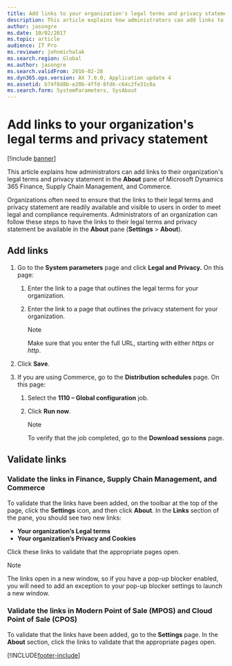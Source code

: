 ```yaml
---
title: Add links to your organization's legal terms and privacy statement
description: This article explains how administrators can add links to their organization's legal terms and privacy statement in the About pane.
author: jasongre
ms.date: 10/02/2017
ms.topic: article
audience: IT Pro
ms.reviewer: johnmichalak
ms.search.region: Global
ms.author: jasongre
ms.search.validFrom: 2016-02-28
ms.dyn365.ops.version: AX 7.0.0, Application update 4
ms.assetid: b74f8d8b-e20b-4ffd-8fd6-c64c2fe31c8a
ms.search.form: SystemParameters, SysAbout
---
```


# Add links to your organization's legal terms and privacy statement

[!include [banner](../includes/banner.md)]

This article explains how administrators can add links to their organization's legal terms and privacy statement in the <strong>About</strong> pane of Microsoft Dynamics 365 Finance, Supply Chain Management, and Commerce.

Organizations often need to ensure that the links to their legal terms and privacy statement are readily available and visible to users in order to meet legal and compliance requirements. Administrators of an organization can follow these steps to have the links to their legal terms and privacy statement be available in the **About** pane (**Settings** &gt; **About**).

## Add links
1.  Go to the **System parameters** page and click **Legal and Privacy.** On this page:

    1.  Enter the link to a page that outlines the legal terms for your organization.

    2.  Enter the link to a page that outlines the privacy statement for your organization.

        > [!NOTE]
        > Make sure that you enter the full URL, starting with either *https* or *http*.

2.  Click **Save**.

3.  If you are using Commerce, go to the **Distribution schedules** page. On this page:

    1.  Select the **1110 – Global configuration** job.

    2.  Click **Run now**.

        > [!NOTE]
        > To verify that the job completed, go to the **Download sessions** page.

## Validate links

### Validate the links in Finance, Supply Chain Management, and Commerce

To validate that the links have been added, on the toolbar at the top of the page, click the **Settings** icon, and then click **About**. In the **Links** section of the pane, you should see two new links:

-   **Your organization’s Legal terms**
-   **Your organization’s Privacy and Cookies**

Click these links to validate that the appropriate pages open. 

> [!NOTE]
> The links open in a new window, so if you have a pop-up blocker enabled, you will need to add an exception to your pop-up blocker settings to launch a new window.

### Validate the links in Modern Point of Sale (MPOS) and Cloud Point of Sale (CPOS)
To validate that the links have been added, go to the **Settings** page. In the **About** section, click the links to validate that the appropriate pages open.


[!INCLUDE[footer-include](../../../includes/footer-banner.md)]
